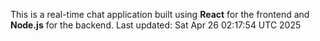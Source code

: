 This is a real-time chat application built using **React** for the frontend and **Node.js** for the backend.
Last updated: Sat Apr 26 02:17:54 UTC 2025
